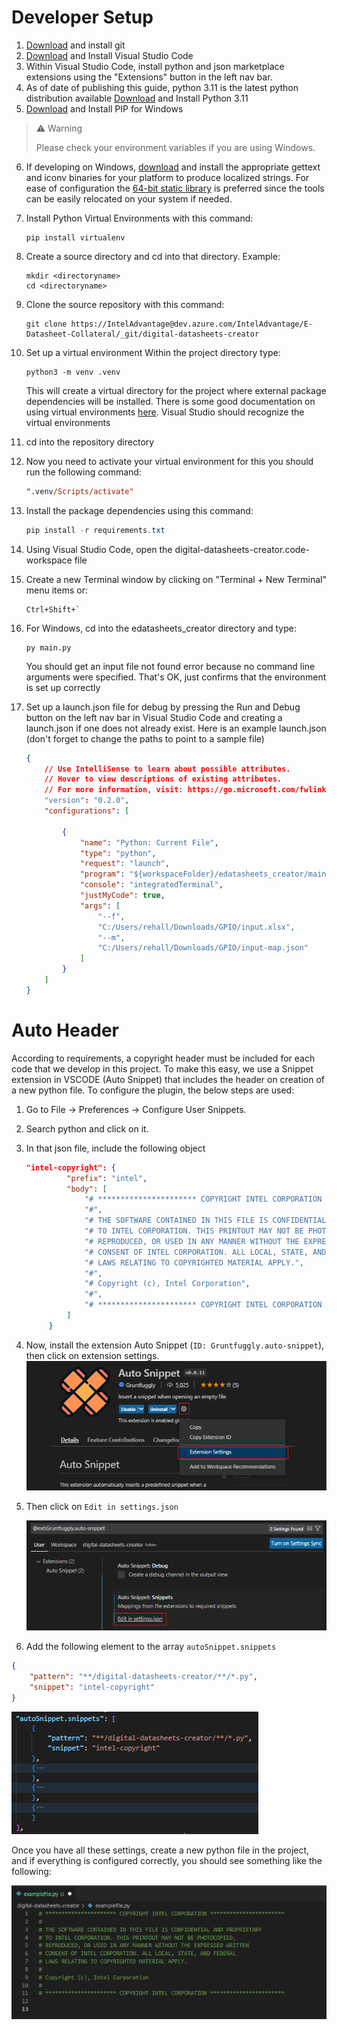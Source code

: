 # Developer Setup
1. [Download](https://git-scm.com/download/win) and install git
2. [Download](https://code.visualstudio.com/Download) and Install Visual Studio Code
3. Within Visual Studio Code, install python and json marketplace extensions using the "Extensions" button in the left nav bar.
4. As of date of publishing this guide, python 3.11 is the latest python distribution available [Download](https://www.python.org/downloads/) and Install Python 3.11 
5. [Download](https://www.geeksforgeeks.org/download-and-install-pip-latest-version/#windows) and Install PIP for Windows

> ⚠️ Warning
> 
> Please check your environment variables if you are using Windows.

6. If developing on Windows, [download](https://mlocati.github.io/articles/gettext-iconv-windows.html) and install the appropriate gettext and iconv binaries for your platform to produce localized strings.   For ease of configuration the [64-bit static library](https://github.com/mlocati/gettext-iconv-windows/releases/download/v0.21-v1.16/gettext0.21-iconv1.16-static-64.exe) is preferred since the tools can be easily relocated on your system if needed.  
7. Install Python Virtual Environments with this command:
    ```
    pip install virtualenv
    ```
8. Create a source directory and cd into that directory.  Example:
    ```
    mkdir <directoryname>
    cd <directoryname>
    ```
9.  Clone the source repository with this command:
    ```
    git clone https://IntelAdvantage@dev.azure.com/IntelAdvantage/E-Datasheet-Collateral/_git/digital-datasheets-creator
    ```
    
5.  Set up a virtual environment Within the project directory type:
    ```
    python3 -m venv .venv
    ```
    This will create a virtual directory for the project where external package dependencies will be installed.  There is some good documentation on using virtual environments [here](https://www.geeksforgeeks.org/creating-python-virtual-environment-windows-linux/).  Visual Studio should recognize the virtual environments
6.  cd into the repository directory
7.  Now you need to activate your virtual environment for this you should run the following command:
    ```ps
    ".venv/Scripts/activate"
    ```
8.  Install the package dependencies using this command:
    ```ps1
    pip install -r requirements.txt
    ```
9.  Using Visual Studio Code, open the digital-datasheets-creator.code-workspace file
10. Create a new Terminal window by clicking on "Terminal + New Terminal" menu items or:
    ```
    Ctrl+Shift+`
    ```
11. For Windows, cd into the edatasheets_creator directory and type:
    ```
    py main.py 
    ```
    You should get an input file not found error because no command line arguments were specified.  That's OK, just confirms that the environment is set up correctly

12. Set up a launch.json file for debug by pressing the Run and Debug button on the left nav bar in Visual Studio Code and creating a launch.json if one does not already exist.  Here is an example launch.json (don't forget to change the paths to point to a sample file)
    ```json
    {
        // Use IntelliSense to learn about possible attributes.
        // Hover to view descriptions of existing attributes.
        // For more information, visit: https://go.microsoft.com/fwlink/?linkid=830387
        "version": "0.2.0",
        "configurations": [
             
            {
                "name": "Python: Current File",
                "type": "python",
                "request": "launch",
                "program": "${workspaceFolder}/edatasheets_creator/main.py",
                "console": "integratedTerminal",
                "justMyCode": true,
                "args": [
                    "--f",
                    "C:/Users/rehall/Downloads/GPIO/input.xlsx",
                    "--m",
                    "C:/Users/rehall/Downloads/GPIO/input-map.json"
                ]
            }
        ]
    }
    ```

# Auto Header
According to requirements, a copyright header must be included for each code that we develop in this project. To make this easy, we use a Snippet extension in VSCODE (Auto Snippet) that includes the header on creation of a new python file. To configure the plugin, the below steps are used:

1. Go to File -> Preferences -> Configure User Snippets.
2. Search python and click on it.
3. In that json file, include the following object
   ```json
   "intel-copyright": {
            "prefix": "intel",
            "body": [
                "# ********************** COPYRIGHT INTEL CORPORATION ***********************",
                "#",
                "# THE SOFTWARE CONTAINED IN THIS FILE IS CONFIDENTIAL AND PROPRIETARY",
                "# TO INTEL CORPORATION. THIS PRINTOUT MAY NOT BE PHOTOCOPIED,",
                "# REPRODUCED, OR USED IN ANY MANNER WITHOUT THE EXPRESSED WRITTEN",
                "# CONSENT OF INTEL CORPORATION. ALL LOCAL, STATE, AND FEDERAL",
                "# LAWS RELATING TO COPYRIGHTED MATERIAL APPLY.",
                "#",
                "# Copyright (c), Intel Corporation",
                "#",
                "# ********************** COPYRIGHT INTEL CORPORATION ***********************"
            ]
        }
   ```
4. Now, install the extension Auto Snippet (```ID: Gruntfuggly.auto-snippet```), then click on extension settings.
![Auto Snippet Extension](./images/auto-snippet-extension.png)

1. Then click on ```Edit in settings.json```
   
   ![Edit Json Settings](./images/auto-snippet-settings.png)

2. Add the following element to the array ```autoSnippet.snippets```

  ```json
  {
      "pattern": "**/digital-datasheets-creator/**/*.py",
      "snippet": "intel-copyright"
  }
  ```

  ![New Snippet Added](./images/auto-snippet-json-settings.png)

Once you have all these settings, create a new python file in the project, and if everything is configured correctly, you should see something like the following:

![New file Created with the Header](./images/auto-snippet-new-file.png)